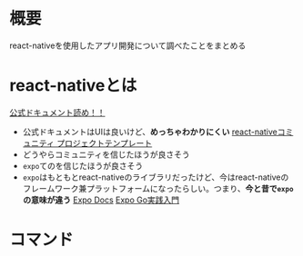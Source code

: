 # 概要
react-nativeを使用したアプリ開発について調べたことをまとめる


# react-nativeとは
[公式ドキュメント読め！！](https://reactnative.dev/docs/environment-setup)
- 公式ドキュメントはUIは良いけど、**めっちゃわかりにくい**
[react-nativeコミュニティ プロジェクトテンプレート](https://github.com/react-native-community/template/)
- どうやらコミュニティを信じたほうが良さそう
- `expo`てのを信じたほうが良さそう
- `expo`はもともとreact-nativeのライブラリだったけど、今はreact-nativeのフレームワーク兼プラットフォームになったらしい。つまり、**今と昔で`expo`の意味が違う**
[Expo Docs](https://docs.expo.dev/get-started/start-developing/)
[Expo Go実践入門](https://zenn.dev/kamo_tomoki/books/0158a7770edeea/viewer/ed4a28)


# コマンド
```bash
```
